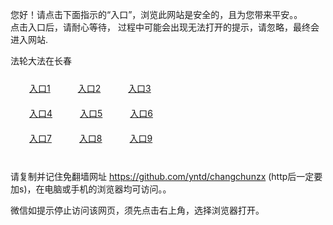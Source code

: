 您好！请点击下面指示的“入口”，浏览此网站是安全的，且为您带来平安。。 <br/>
点击入口后，请耐心等待， 过程中可能会出现无法打开的提示，请忽略，最终会进入网站. </br>

法轮大法在长春<br/>
<div style="padding:10px"><a style="margin:20px" target="_blank" href="https://dn8s8eefkqgnq.cloudfront.net/2Qpsp?ikdax" id="ccLink1" rel="nofollow">入口1</a> <a target="_blank" style="margin:20px" href="https://d2cxrnmg4uiza9.cloudfront.net/2Qpsp?etbgw" id="ccLink2" rel="nofollow">入口2</a> <a style="margin:20px" target="_blank" href="https://d6v4ezg1zs4uh.cloudfront.net/2Qpsp?ywvdcy" id="ccLink3" rel="nofollow">入口3</a></div>

<div style="padding:10px" ><a style="margin:20px" target="_blank" href="https://dn8s8eefkqgnq.cloudfront.net/2Qpsp?ikdax" id="ccLink4" rel="nofollow">入口4</a> <a style="margin:20px" href="https://d2cxrnmg4uiza9.cloudfront.net/2Qpsp?etbgw" target="_blank" id="ccLink5" rel="nofollow">入口5</a> <a style="margin:20px" href="https://d6v4ezg1zs4uh.cloudfront.net/2Qpsp?ywvdcy" target="_blank" id="ccLink6" rel="nofollow">入口6</a></div>

<div style="padding:10px"><a style="margin:20px" target="_blank" href="https://dn8s8eefkqgnq.cloudfront.net/2Qpsp?ikdax" id="ccLink7" rel="nofollow">入口7</a> <a style="margin:20px" href="https://d2cxrnmg4uiza9.cloudfront.net/2Qpsp?etbgw" target="_blank" id="ccLink8" rel="nofollow">入口8</a> <a style="margin:20px" target="_blank" href="https://d6v4ezg1zs4uh.cloudfront.net/2Qpsp?ywvdcy" id="ccLink9" rel="nofollow">入口9</a></div>

<br/>



请复制并记住免翻墙网址 https://github.com/yntd/changchunzx (http后一定要加s)，在电脑或手机的浏览器均可访问。。<br/>

微信如提示停止访问该网页，须先点击右上角，选择浏览器打开。
